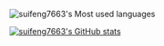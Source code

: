 ![suifeng7663's Most used languages](https://github-readme-stats.vercel.app/api/top-langs?username=suifeng333&show_icons=true&count_private=true&theme=gotham)

[![suifeng7663's GitHub stats](https://github-readme-stats.vercel.app/api?username=suifeng333)](https://github.com/anuraghazra/github-readme-stats)
